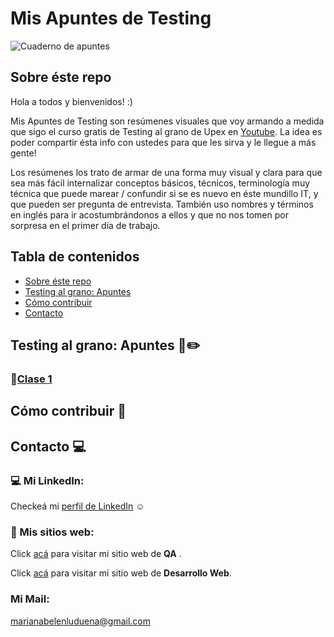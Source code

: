 # Mis Apuntes de Testing

![Cuaderno de apuntes](https://i.pinimg.com/736x/1b/34/c4/1b34c41c29c48bdb85daf7923e4c48a3.jpg)

## Sobre éste repo

Hola a todos y bienvenidos! :)

Mis Apuntes de Testing son resúmenes visuales que voy armando a medida que sigo el curso gratis de Testing al grano de Upex en [Youtube](https://www.youtube.com/watch?v=AkDr2USeJZ8&list=PLLYWsphuMYKtH2f4HgajbW-Po2OygQ8--). La idea es poder compartir ésta info con ustedes para que les sirva y le llegue a más gente!

Los resúmenes los trato de armar de una forma muy visual y clara para que sea más fácil internalizar conceptos básicos, técnicos, terminología muy técnica que puede marear / confundir si se es nuevo en éste mundillo IT, y que pueden ser pregunta de entrevista. También uso nombres y términos en inglés para ir acostumbrándonos a ellos y que no nos tomen por sorpresa en el primer día de trabajo.

## Tabla de contenidos

- [Sobre éste repo](https://github.com/marianaluduena/mis-apuntes-de-testing/blob/main/README.md#sobre-%C3%A9ste-repo)
- [Testing al grano: Apuntes]()
- [Cómo contribuir](https://github.com/marianaluduena/mis-apuntes-de-testing/blob/main/README.md#c%C3%B3mo-contribuir-)
- [Contacto](https://github.com/marianaluduena/mis-apuntes-de-testing/blob/main/README.md#contacto)

## Testing al grano: Apuntes 📓✏️

### 📁[Clase 1](https://docs.google.com/presentation/d/1ea7F9ruopVAOKxEVXu3aWLJcQON-xdNN3YoozYIOsuI/edit?usp=sharing) 


## Cómo contribuir 🎁

 

## Contacto 💻

### 💻 Mi LinkedIn: 

Checkeá mi [perfil de LinkedIn](https://www.linkedin.com/in/mariana-ludue%C3%B1a-qa-tester-engineer/) ☺️

### 🔎 Mis sitios web:

Click [acá](https://mariana-luduena-qa-tester.notion.site/Mariana-Ludue-a-QA-Tester-74974d4fd1dc4af1ab672869471620aa) para visitar mi sitio web de **QA** .

Click [acá](https://mariana-luduena-qa-tester.notion.site/Mariana-Ludue-a-Front-end-Web-Developer-e9468dc0933f4e989eb9dfd918896827) para visitar mi sitio web de **Desarrollo Web**.


### Mi Mail:

marianabelenluduena@gmail.com







